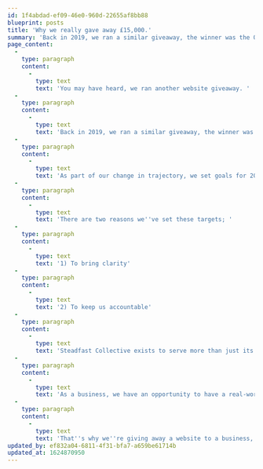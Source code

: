 ```yaml
---
id: 1f4abdad-ef09-46e0-960d-22655af8bb88
blueprint: posts
title: 'Why we really gave away £15,000.'
summary: 'Back in 2019, we ran a similar giveaway, the winner was the QE2 activity Centre. Once chosen, we had a chance to view their activity centre and we were blown away by the inclusive safe haven they have created.'
page_content:
  -
    type: paragraph
    content:
      -
        type: text
        text: 'You may have heard, we ran another website giveaway. '
  -
    type: paragraph
    content:
      -
        type: text
        text: 'Back in 2019, we ran a similar giveaway, the winner was the QE2 activity Centre. Once chosen, we had a chance to view their activity centre and we were blown away by the inclusive safe haven they have created. '
  -
    type: paragraph
    content:
      -
        type: text
        text: 'As part of our change in trajectory, we set goals for 2021, 2023 and 2025 around the following areas; stability, revenue, ventures, brand, community, team, education, client success and technology. We''ve set epic big picture goals for 2023 and 2025, while 2021 has smart targets with clear stepping stones.'
  -
    type: paragraph
    content:
      -
        type: text
        text: 'There are two reasons we''ve set these targets; '
  -
    type: paragraph
    content:
      -
        type: text
        text: '1) To bring clarity'
  -
    type: paragraph
    content:
      -
        type: text
        text: '2) To keep us accountable'
  -
    type: paragraph
    content:
      -
        type: text
        text: 'Steadfast Collective exists to serve more than just its shareholders and its clients, we should have a social and economic impact throughout our various touch-points.'
  -
    type: paragraph
    content:
      -
        type: text
        text: 'As a business, we have an opportunity to have a real-world positive impact, arguably more so than a person alone.'
  -
    type: paragraph
    content:
      -
        type: text
        text: 'That''s why we''re giving away a website to a business, charity or organisation; we want to use our resources and skills to improve the lives of others.'
updated_by: ef832a04-6811-4f31-bfa7-a659be61714b
updated_at: 1624870950
---
```

